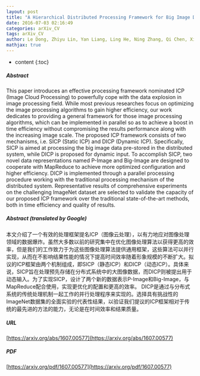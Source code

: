 ```yaml
---
layout: post
title: "A Hierarchical Distributed Processing Framework for Big Image Data"
date: 2016-07-03 02:16:49
categories: arXiv_CV
tags: arXiv_CV
author: Le Dong, Zhiyu Lin, Yan Liang, Ling He, Ning Zhang, Qi Chen, Xiaochun Cao, Ebroul lzquierdo
mathjax: true
---
```


* content
{:toc}

##### Abstract
This paper introduces an effective processing framework nominated ICP (Image Cloud Processing) to powerfully cope with the data explosion in image processing field. While most previous researches focus on optimizing the image processing algorithms to gain higher efficiency, our work dedicates to providing a general framework for those image processing algorithms, which can be implemented in parallel so as to achieve a boost in time efficiency without compromising the results performance along with the increasing image scale. The proposed ICP framework consists of two mechanisms, i.e. SICP (Static ICP) and DICP (Dynamic ICP). Specifically, SICP is aimed at processing the big image data pre-stored in the distributed system, while DICP is proposed for dynamic input. To accomplish SICP, two novel data representations named P-Image and Big-Image are designed to cooperate with MapReduce to achieve more optimized configuration and higher efficiency. DICP is implemented through a parallel processing procedure working with the traditional processing mechanism of the distributed system. Representative results of comprehensive experiments on the challenging ImageNet dataset are selected to validate the capacity of our proposed ICP framework over the traditional state-of-the-art methods, both in time efficiency and quality of results.

##### Abstract (translated by Google)
本文介绍了一个有效的处理框架提名ICP（图像云处理），以有力地应对图像处理领域的数据爆炸。虽然大多数以前的研究集中在优化图像处理算法以获得更高的效率，但是我们的工作致力于为这些图像处理算法提供通用框架，这些算法可以并行实现，从而在不影响结果性能的情况下提高时间效率随着形象规模的不断扩大。拟议的ICP框架由两个机制组成，即SICP（静态ICP）和DICP（动态ICP）。具体来说，SICP旨在处理预先存储在分布式系统中的大图像数据，而DICP则被提出用于动态输入。为了实现SICP，设计了两个新的数据表示P-Image和Big-Image，与MapReduce配合使用，实现更优化的配置和更高的效率。 DICP是通过与分布式系统的传统处理机制一起工作的并行处理程序来实现的。选择具有挑战性的ImageNet数据集的全面实验的代表性结果，以验证我们提议的ICP框架相对于传统的最先进的方法的能力，无论是在时间效率和结果质量。

##### URL
[https://arxiv.org/abs/1607.00577](https://arxiv.org/abs/1607.00577)

##### PDF
[https://arxiv.org/pdf/1607.00577](https://arxiv.org/pdf/1607.00577)


